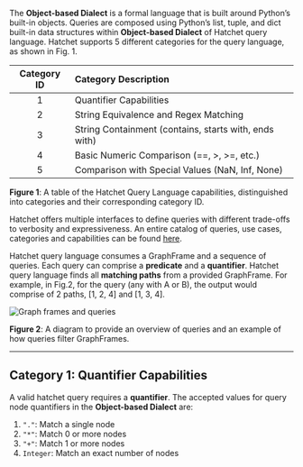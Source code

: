 The **Object-based Dialect** is a formal language that is built around Python’s built-in objects. Queries are composed using Python’s list, tuple, and dict built-in data structures within **Object-based Dialect** of Hatchet query language. Hatchet supports 5 different categories for the query language, as shown in Fig. 1.  

|Category ID|Category Description|
|:---------:|:-------------------|
|1          |Quantifier Capabilities|
|2          |String Equivalence and Regex Matching|
|3          |String Containment (contains, starts with, ends with)|
|4          |Basic Numeric Comparison (==, >, >=, etc.)|
|5          |Comparison with Special Values (NaN, Inf, None)|

**Figure 1**: A table of the Hatchet Query Language capabilities, distinguished into categories and their corresponding category ID.

Hatchet offers multiple interfaces to define queries with different trade-offs to verbosity and expressiveness. An entire catalog of queries, use cases, categories and capabilities can be found [here](https://docs.google.com/spreadsheets/d/1fKNlHmDJdDbnE4jyMcaFqdnw6ZSaexgm33rOcVAj0do/edit#gid=0).

Hatchet query language consumes a GraphFrame and a sequence of queries. Each query can comprise a **predicate** and a **quantifier**. Hatchet query language finds all **matching paths** from a provided GraphFrame. For example, in Fig.2, for the query (any with A or B), the output would comprise of 2 paths, [1, 2, 4] and [1, 3, 4].

![Graph frames and queries](../common/images/hatchet_query_graphframe.png)

**Figure 2**: A diagram to provide an overview of queries and an example of how queries filter GraphFrames.

***

## Category 1: Quantifier Capabilities

A valid hatchet query requires a **quantifier**. The accepted values for query node quantifiers in the **Object-based Dialect** are:

1. `"."`: Match a single node
2. `"*"`: Match 0 or more nodes
3. `"+"`: Match 1 or more nodes
4. `Integer`: Match an exact number of nodes